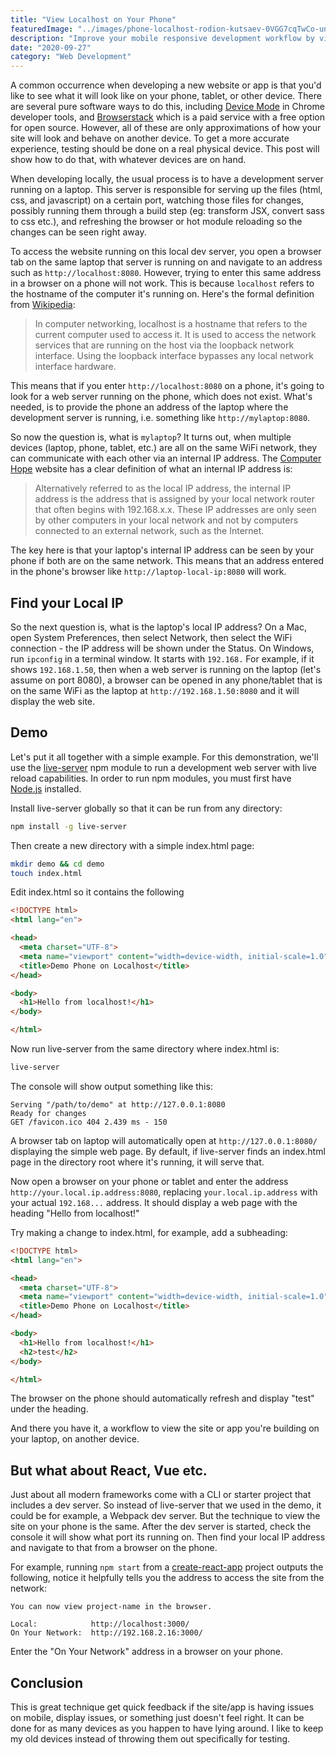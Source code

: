 ```yaml
---
title: "View Localhost on Your Phone"
featuredImage: "../images/phone-localhost-rodion-kutsaev-0VGG7cqTwCo-unsplash.jpg"
description: "Improve your mobile responsive development workflow by viewing localhost directly on your phone or other devices."
date: "2020-09-27"
category: "Web Development"
---
```


A common occurrence when developing a new website or app is that you'd like to see what it will look like on your phone, tablet, or other device. There are several pure software ways to do this, including [Device Mode](https://developers.google.com/web/tools/chrome-devtools/device-mode) in Chrome developer tools, and [Browserstack](https://www.browserstack.com/) which is a paid service with a free option for open source. However, all of these are only approximations of how your site will look and behave on another device. To get a more accurate experience, testing should be done on a real physical device. This post will show how to do that, with whatever devices are on hand.

When developing locally, the usual process is to have a development server running on a laptop. This server is responsible for serving up the files (html, css, and javascript) on a certain port, watching those files for changes, possibly running them through a build step (eg: transform JSX, convert sass to css etc.), and refreshing the browser or hot module reloading so the changes can be seen right away.

To access the website running on this local dev server, you open a browser tab on the same laptop that server is running on and navigate to an address such as `http://localhost:8080`. However, trying to enter this same address in a browser on a phone will not work. This is because `localhost` refers to the hostname of the computer it's running on. Here's the formal definition from [Wikipedia](https://en.wikipedia.org/wiki/Localhost):

>In computer networking, localhost is a hostname that refers to the current computer used to access it. It is used to access the network services that are running on the host via the loopback network interface. Using the loopback interface bypasses any local network interface hardware.

This means that if you enter `http://localhost:8080` on a phone, it's going to look for a web server running on the phone, which does not exist. What's needed, is to provide the phone an address of the laptop where the development server is running, i.e. something like `http://mylaptop:8080`.

So now the question is, what is `mylaptop`? It turns out, when multiple devices (laptop, phone, tablet, etc.) are all on the same WiFi network, they can communicate with each other via an internal IP address. The [Computer Hope](https://www.computerhope.com/jargon/i/internip.htm) website has a clear definition of what an internal IP address is:

>Alternatively referred to as the local IP address, the internal IP address is the address that is assigned by your local network router that often begins with 192.168.x.x. These IP addresses are only seen by other computers in your local network and not by computers connected to an external network, such as the Internet.

The key here is that your laptop's internal IP address can be seen by your phone if both are on the same network. This means that an address entered in the phone's browser like `http://laptop-local-ip:8080` will work.

## Find your Local IP

So the next question is, what is the laptop's local IP address? On a Mac, open System Preferences, then select Network, then select the WiFi connection - the IP address will be shown under the Status. On Windows, run `ipconfig` in a terminal window. It starts with `192.168.` For example, if it shows `192.168.1.50`, then when a web server is running on the laptop (let's assume on port 8080), a browser can be opened in any phone/tablet that is on the same WiFi as the laptop at `http://192.168.1.50:8080` and it will display the web site.

## Demo

Let's put it all together with a simple example. For this demonstration, we'll use the [live-server](https://www.npmjs.com/package/live-server) npm module to run a development web server with live reload capabilities.  In order to run npm modules, you must first have [Node.js](https://nodejs.org/en/) installed.

Install live-server globally so that it can be run from any directory:

```bash
npm install -g live-server
```

Then create a new directory with a simple index.html page:

```bash
mkdir demo && cd demo
touch index.html
```

Edit index.html so it contains the following

```html
<!DOCTYPE html>
<html lang="en">

<head>
  <meta charset="UTF-8">
  <meta name="viewport" content="width=device-width, initial-scale=1.0">
  <title>Demo Phone on Localhost</title>
</head>

<body>
  <h1>Hello from localhost!</h1>
</body>

</html>
```

Now run live-server from the same directory where index.html is:

```bash
live-server
```

The console will show output something like this:

```
Serving "/path/to/demo" at http://127.0.0.1:8080
Ready for changes
GET /favicon.ico 404 2.439 ms - 150
```

A browser tab on laptop will automatically open at `http://127.0.0.1:8080/` displaying the simple web page. By default, if live-server finds an index.html page in the directory root where it's running, it will serve that.

Now open a browser on your phone or tablet and enter the address `http://your.local.ip.address:8080`, replacing `your.local.ip.address` with your actual `192.168...` address. It should display a web page with the heading "Hello from localhost!"

Try making a change to index.html, for example, add a subheading:

```html
<!DOCTYPE html>
<html lang="en">

<head>
  <meta charset="UTF-8">
  <meta name="viewport" content="width=device-width, initial-scale=1.0">
  <title>Demo Phone on Localhost</title>
</head>

<body>
  <h1>Hello from localhost!</h1>
  <h2>test</h2>
</body>

</html>
```

The browser on the phone should automatically refresh and display "test" under the heading.

And there you have it, a workflow to view the site or app you're building on your laptop, on another device.

## But what about React, Vue etc.

Just about all modern frameworks come with a CLI or starter project that includes a dev server. So instead of live-server that we used in the demo, it could be for example, a Webpack dev server. But the technique to view the site on your phone is the same. After the dev server is started, check the console it will show what port its running on. Then find your local IP address and navigate to that from a browser on the phone.

For example, running `npm start` from a [create-react-app](https://github.com/facebook/create-react-app) project outputs the following, notice it helpfully tells you the address to access the site from the network:

```
You can now view project-name in the browser.

Local:            http://localhost:3000/
On Your Network:  http://192.168.2.16:3000/
```

Enter the "On Your Network" address in a browser on your phone.

## Conclusion

This is great technique get quick feedback if the site/app is having issues on mobile, display issues, or something just doesn't feel right. It can be done for as many devices as you happen to have lying around. I like to keep my old devices instead of throwing them out specifically for testing.